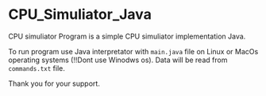 # CPU_Simuliator_Java
CPU simuliator Program is a simple CPU simuliator implementation Java.

To run program use Java interpretator with `main.java` file on Linux or MacOs operating systems (!!Dont use Winodws os).
Data will be read from `commands.txt` file.

Thank you for your support.
